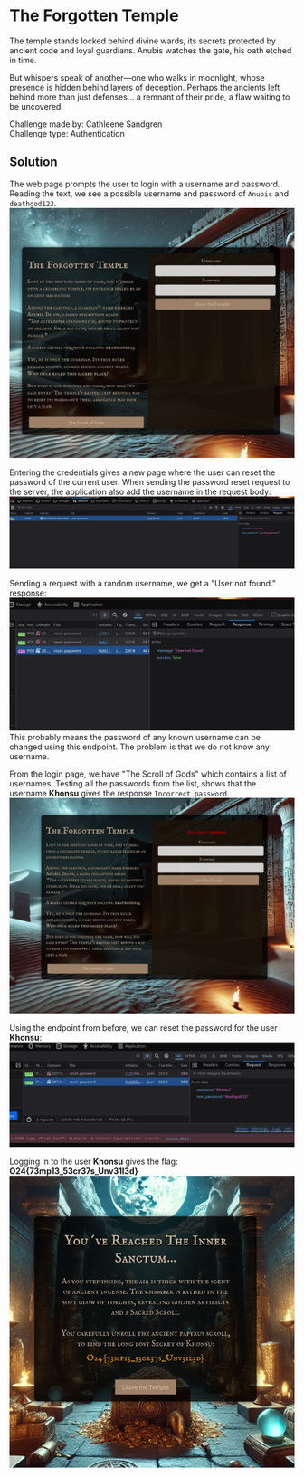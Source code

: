 # The Forgotten Temple 
The temple stands locked behind divine wards, its secrets protected by ancient code and loyal guardians. Anubis watches the gate, his oath etched in time.

But whispers speak of another—one who walks in moonlight, whose presence is hidden behind layers of deception. Perhaps the ancients left behind more than just defenses... a remnant of their pride, a flaw waiting to be uncovered.

Challenge made by: Cathleene Sandgren  
Challenge type: Authentication

## Solution

The web page prompts the user to login with a username and password. Reading the text, we see a possible username and password of `Anubis` and `deathgod123`. 
![alt text](image.png)

Entering the credentials gives a new page where the user can reset the password of the current user. When sending the password reset request to the server, the application also add the username in the request body:
![alt text](image-1.png)

Sending a request with a random username, we get a "User not found." response:
![alt text](image-2.png)
This probably means the password of any known username can be changed using this endpoint. The problem is that we do not know any username.

From the login page, we have "The Scroll of Gods" which contains a list of usernames. Testing all the passwords from the list, shows that the username **Khonsu** gives the response `Incorrect password`.
![alt text](image-3.png)

Using the endpoint from before, we can reset the password for the user **Khonsu**:
![alt text](image-4.png)

Logging in to the user **Khonsu** gives the flag: **O24{73mp13_53cr37s_Unv31l3d}**
![alt text](image-5.png)